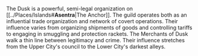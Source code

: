 The Dusk is a powerful, semi-legal organization on [[../Places/Islands#**Asentra**|The Anchor]]. The guild operates both as an influential trade organization and network of covert operations. Their influence varies from organizing shipments of goods and controlling tariffs to engaging in smuggling and protection rackets. The Merchants of Dusk walk a thin line between legitimacy and crime. Their influence stretches from the Upper City's council to the Lower City's darkest alleys.

